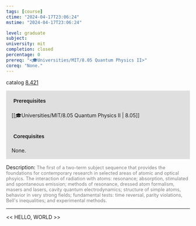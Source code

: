 ```yaml
---
tags: [course]
ctime: "2024-04-17T23:06:24"
mstime: "2024-04-17T23:06:24"

level: graduate
subject: 
university: mit
completion: closed
percentage: 0
prereq: "<🎓Universities/MIT/8.05 Quantum Physics II>"
coreq: "None."
---
```


catalog [8.421](http://student.mit.edu/catalog/m8b.html#8.421)

<span style="display: block; padding: 15px; background-color: rgb(100, 100, 100, 0.2);"><font id="m_prereq3740_0" style="display: block; font-family: Arial, sans-serif; font-weight: bold; padding: 5px">Prerequisites</font><br><span id="prereq3740_0">[[🎓Universities/MIT/8.05 Quantum Physics II | 8.05]]</span></span>
<span style="display: block; padding: 15px; background-color: rgb(100, 100, 100, 0.2);"><font id="m_coreq3740_0" style="display: block; font-family: Arial, sans-serif; font-weight: bold; padding: 5px">Corequisites</font><br><span id="coreq3740_0">None.</span></span>

<font style="">Description:</font>
<font style="color: grey; font-size: 0.8rem;">The first of a two-term subject sequence that provides the foundations for contemporary research in selected areas of atomic and optical phsyics. The interaction of radiation with atoms: resonance; absorption, stimulated and spontaneous emission; methods of resonance, dressed atom formalism, masers and lasers, cavity quantum electrodynamics; structure of simple atoms, behavior in very strong fields; fundamental tests: time reversal, parity violations, Bell's inequalities; and experimental methods.</font>



---

<< HELLO, WORLD >>
